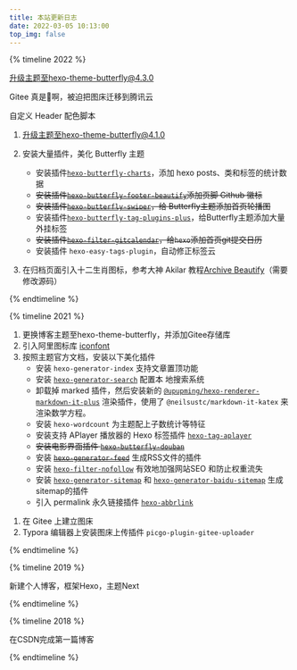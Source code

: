 ```yaml
---
title: 本站更新日志
date: 2022-03-05 10:13:00
top_img: false
---
```


{% timeline 2022 %}
<!-- timeline 2022-06-26 -->
升级主题至hexo-theme-butterfly@4.3.0
<!-- endtimeline -->

<!-- timeline 2022-03-27 -->
Gitee 真是:dog:啊，被迫把图床迁移到腾讯云
<!-- endtimeline -->

<!-- timeline 2022-03-26 -->
自定义 Header 配色脚本
<!-- endtimeline -->

<!-- timeline 2022-03-05 -->
1. 升级主题至hexo-theme-butterfly@4.1.0
2. 安装大量插件，美化 Butterfly 主题
   - 安装插件[`hexo-butterfly-charts`](https://github.com/kuole-o/hexo-butterfly-charts)，添加 hexo posts、类和标签的统计数据
   - ~~安装插件[`hexo-butterfly-footer-beautify`](https://github.com/Akilarlxh/hexo-butterfly-footer-beautify)添加页脚 Github 徽标~~
   - ~~安装插件[`hexo-butterfly-swiper`](https://github.com/Akilarlxh/hexo-butterfly-swiper)，给   Butterfly主题添加首页轮播图~~
   - 安装插件[`hexo-butterfly-tag-plugins-plus`](https://github.com/Akilarlxh/hexo-butterfly-tag-plugins-plus)，给Butterfly主题添加大量外挂标签
   - ~~安装插件[`hexo-filter-gitcalendar`](https://github.com/Akilarlxh/hexo-filter-gitcalendar)，给`hexo`添加首页git提交日历~~
   - 安装插件 `hexo-easy-tags-plugin`，自动修正标签云

3. 在归档页面引入十二生肖图标，参考大神 Akilar 教程[Archive Beautify](https://akilar.top/posts/22257072/)（需要修改源码）
<!-- endtimeline -->
{% endtimeline %}

{% timeline 2021 %}
<!-- timeline 2021-09-25 -->
1. 更换博客主题至hexo-theme-butterfly，并添加Gitee存储库
2. 引入阿里图标库 [iconfont](https://www.iconfont.cn/)
3. 按照主题官方文档，安装以下美化插件
   - 安装 `hexo-generator-index` 支持文章置顶功能
   - 安装 [`hexo-generator-search`](https://github.com/PaicHyperionDev/hexo-generator-search) 配置本   地搜索系统
   - 卸载掉 marked 插件，然后安装新的 [`@upupming/hexo-renderer-markdown-it-plus`](https://github.com/upupming/hexo-renderer-markdown-it-plus) 渲染插件，使用了 `@neilsustc/markdown-it-katex` 来渲染数学方程。
   - 安装 `hexo-wordcount` 为主题配上子数统计等特征
   - 安装支持 APlayer 播放器的 Hexo 标签插件 [`hexo-tag-aplayer`](https://github.com/MoePlayer/hexo-tag-aplayer)
   - ~~安装电影界面插件 [`hexo-butterfly-douban`](https://github.com/jerryc127/butterfly-plugins/tree/main/hexo-butterfly-douban)~~
   - 安装 ~~[`hexo-generator-feed`](https://github.com/hexojs/hexo-generator-feed)~~ 生成RSS文件的插件
   - 安装 [`hexo-filter-nofollow`](https://github.com/hexojs/hexo-filter-nofollow) 有效地加强网站SEO   和防止权重流失
   - 安装 [`hexo-generator-sitemap`](https://github.com/hexojs/hexo-generator-sitemap) 和 [`hexo-generator-baidu-sitemap`](https://github.com/coneycode/hexo-generator-baidu-sitemap) 生成sitemap的插件
   - 引入 permalink 永久链接插件 [`hexo-abbrlink`](https://github.com/rozbo/hexo-abbrlink)
   <!-- endtimeline -->

<!-- timeline 2021-09-12 -->
1. 在 Gitee 上建立图床
2. Typora 编辑器上安装图床上传插件 `picgo-plugin-gitee-uploader`
<!-- endtimeline -->
{% endtimeline %}

{% timeline 2019 %}
<!-- timeline 2019-09-07 -->
新建个人博客，框架Hexo，主题Next
<!-- endtimeline -->
{% endtimeline %}

{% timeline 2018 %}
<!-- timeline 2018-04-30 -->
在CSDN完成第一篇博客
<!-- endtimeline -->
{% endtimeline %}

